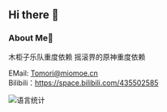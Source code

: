 ## Hi there 👋

### About Me🙂


木柜子乐队重度依赖 
摇滚界的原神重度依赖  

EMail: Tomori@miomoe.cn  
Bilibili：https://space.bilibili.com/435502585

![语言统计](https://github-readme-stats.vercel.app/api/top-langs/?username=ShuShuicu)
